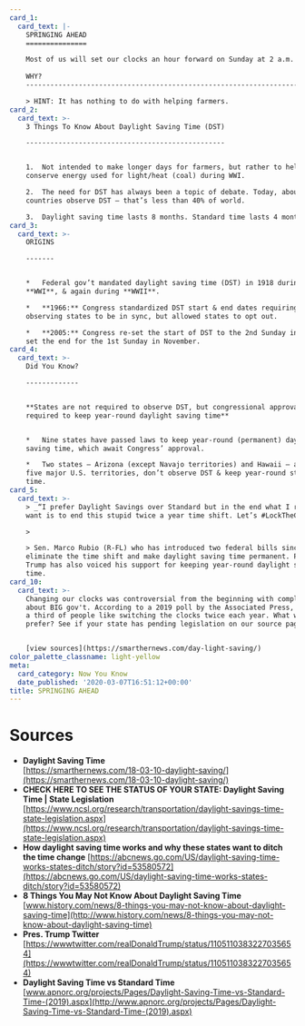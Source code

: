 ```yaml
---
card_1:
  card_text: |-
    SPRINGING AHEAD
    ===============

    Most of us will set our clocks an hour forward on Sunday at 2 a.m.  
      
    WHY?
    ----------------------------------------------------------------------------

    > HINT: It has nothing to do with helping farmers.
card_2:
  card_text: >-
    3 Things To Know About Daylight Saving Time (DST)

    -------------------------------------------------


    1.  Not intended to make longer days for farmers, but rather to help
    conserve energy used for light/heat (coal) during WWI.

    2.  The need for DST has always been a topic of debate. Today, about 70
    countries observe DST – that’s less than 40% of world.

    3.  Daylight saving time lasts 8 months. Standard time lasts 4 months.
card_3:
  card_text: >-
    ORIGINS

    -------


    *   Federal gov’t mandated daylight saving time (DST) in 1918 during
    **WWI**, & again during **WWII**.

    *   **1966:** Congress standardized DST start & end dates requiring
    observing states to be in sync, but allowed states to opt out.

    *   **2005:** Congress re-set the start of DST to the 2nd Sunday in March &
    set the end for the 1st Sunday in November.
card_4:
  card_text: >-
    Did You Know?

    -------------


    **States are not required to observe DST, but congressional approval is
    required to keep year-round daylight saving time**


    *   Nine states have passed laws to keep year-round (permanent) daylight
    saving time, which await Congress’ approval.

    *   Two states – Arizona (except Navajo territories) and Hawaii – as well as
    five major U.S. territories, don’t observe DST & keep year-round standard
    time.
card_5:
  card_text: >-
    > _“I prefer Daylight Savings over Standard but in the end what I really
    want is to end this stupid twice a year time shift. Let’s #LockTheClock_“

    > 

    > Sen. Marco Rubio (R-FL) who has introduced two federal bills since 2018 to
    eliminate the time shift and make daylight saving time permanent. President
    Trump has also voiced his support for keeping year-round daylight saving
    time.
card_10:
  card_text: >-
    Changing our clocks was controversial from the beginning with complaints
    about BIG gov't. According to a 2019 poll by the Associated Press, less than
    a third of people like switching the clocks twice each year. What would you
    prefer? See if your state has pending legislation on our source page.


    [view sources](https://smarthernews.com/day-light-saving/)
color_palette_classname: light-yellow
meta:
  card_category: Now You Know
  date_published: '2020-03-07T16:51:12+00:00'
title: SPRINGING AHEAD
---
```

Sources
=======

*   **Daylight Saving Time**  
    [https://smarthernews.com/18-03-10-daylight-saving/](https://smarthernews.com/18-03-10-daylight-saving/)
*   **CHECK HERE TO SEE THE STATUS OF YOUR STATE: Daylight Saving Time | State Legislation**  
    [https://www.ncsl.org/research/transportation/daylight-savings-time-state-legislation.aspx](https://www.ncsl.org/research/transportation/daylight-savings-time-state-legislation.aspx)
*   **How daylight saving time works and why these states want to ditch the time change** [https://abcnews.go.com/US/daylight-saving-time-works-states-ditch/story?id=53580572](https://abcnews.go.com/US/daylight-saving-time-works-states-ditch/story?id=53580572)
*   **8 Things You May Not Know About Daylight Saving Time**  
    [www.history.com/news/8-things-you-may-not-know-about-daylight-saving-time](http://www.history.com/news/8-things-you-may-not-know-about-daylight-saving-time)
*   **Pres. Trump Twitter**   
    [https://wwwtwitter.com/realDonaldTrump/status/1105110383227035654](https://wwwtwitter.com/realDonaldTrump/status/1105110383227035654)
*   **Daylight Saving Time vs Standard Time**  
    [www.apnorc.org/projects/Pages/Daylight-Saving-Time-vs-Standard-Time-(2019).aspx](http://www.apnorc.org/projects/Pages/Daylight-Saving-Time-vs-Standard-Time-(2019).aspx)